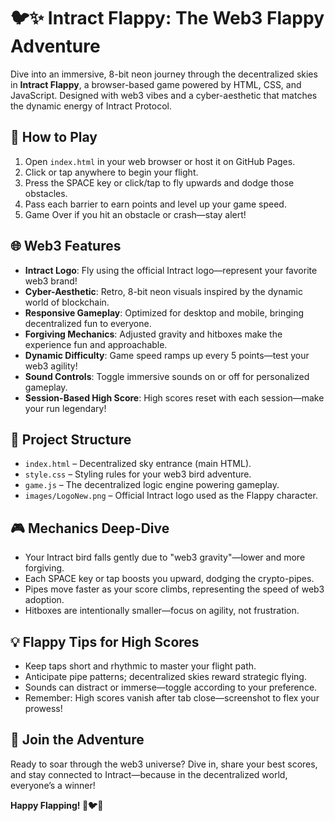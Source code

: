 # 🐦✨ Intract Flappy: The Web3 Flappy Adventure

Dive into an immersive, 8-bit neon journey through the decentralized skies in **Intract Flappy**, a browser-based game powered by HTML, CSS, and JavaScript. Designed with web3 vibes and a cyber-aesthetic that matches the dynamic energy of Intract Protocol.

## 🚀 How to Play

1. Open `index.html` in your web browser or host it on GitHub Pages.
2. Click or tap anywhere to begin your flight.
3. Press the SPACE key or click/tap to fly upwards and dodge those obstacles.
4. Pass each barrier to earn points and level up your game speed.
5. Game Over if you hit an obstacle or crash—stay alert!

## 🌐 Web3 Features

- **Intract Logo**: Fly using the official Intract logo—represent your favorite web3 brand!
- **Cyber-Aesthetic**: Retro, 8-bit neon visuals inspired by the dynamic world of blockchain.
- **Responsive Gameplay**: Optimized for desktop and mobile, bringing decentralized fun to everyone.
- **Forgiving Mechanics**: Adjusted gravity and hitboxes make the experience fun and approachable.
- **Dynamic Difficulty**: Game speed ramps up every 5 points—test your web3 agility!
- **Sound Controls**: Toggle immersive sounds on or off for personalized gameplay.
- **Session-Based High Score**: High scores reset with each session—make your run legendary!

## 📁 Project Structure

- `index.html` – Decentralized sky entrance (main HTML).
- `style.css` – Styling rules for your web3 bird adventure.
- `game.js` – The decentralized logic engine powering gameplay.
- `images/LogoNew.png` – Official Intract logo used as the Flappy character.

## 🎮 Mechanics Deep-Dive

- Your Intract bird falls gently due to "web3 gravity"—lower and more forgiving.
- Each SPACE key or tap boosts you upward, dodging the crypto-pipes.
- Pipes move faster as your score climbs, representing the speed of web3 adoption.
- Hitboxes are intentionally smaller—focus on agility, not frustration.

## 💡 Flappy Tips for High Scores

- Keep taps short and rhythmic to master your flight path.
- Anticipate pipe patterns; decentralized skies reward strategic flying.
- Sounds can distract or immerse—toggle according to your preference.
- Remember: High scores vanish after tab close—screenshot to flex your prowess!

## 🌟 Join the Adventure

Ready to soar through the web3 universe? Dive in, share your best scores, and stay connected to Intract—because in the decentralized world, everyone’s a winner!

**Happy Flapping! 🚀🐦✨**
